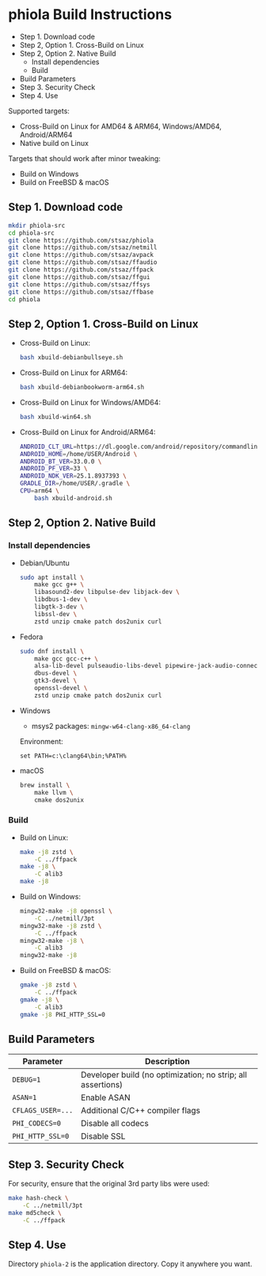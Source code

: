# phiola Build Instructions

* Step 1. Download code
* Step 2, Option 1. Cross-Build on Linux
* Step 2, Option 2. Native Build
	* Install dependencies
	* Build
* Build Parameters
* Step 3. Security Check
* Step 4. Use


Supported targets:

* Cross-Build on Linux for AMD64 & ARM64, Windows/AMD64, Android/ARM64
* Native build on Linux

Targets that should work after minor tweaking:

* Build on Windows
* Build on FreeBSD & macOS


## Step 1. Download code

```sh
mkdir phiola-src
cd phiola-src
git clone https://github.com/stsaz/phiola
git clone https://github.com/stsaz/netmill
git clone https://github.com/stsaz/avpack
git clone https://github.com/stsaz/ffaudio
git clone https://github.com/stsaz/ffpack
git clone https://github.com/stsaz/ffgui
git clone https://github.com/stsaz/ffsys
git clone https://github.com/stsaz/ffbase
cd phiola
```


## Step 2, Option 1. Cross-Build on Linux

* Cross-Build on Linux:

	```sh
	bash xbuild-debianbullseye.sh
	```

* Cross-Build on Linux for ARM64:

	```sh
	bash xbuild-debianbookworm-arm64.sh
	```

* Cross-Build on Linux for Windows/AMD64:

	```sh
	bash xbuild-win64.sh
	```

* Cross-Build on Linux for Android/ARM64:

	```sh
	ANDROID_CLT_URL=https://dl.google.com/android/repository/commandlinetools-linux-11076708_latest.zip \
	ANDROID_HOME=/home/USER/Android \
	ANDROID_BT_VER=33.0.0 \
	ANDROID_PF_VER=33 \
	ANDROID_NDK_VER=25.1.8937393 \
	GRADLE_DIR=/home/USER/.gradle \
	CPU=arm64 \
		bash xbuild-android.sh
	```


## Step 2, Option 2. Native Build

### Install dependencies

* Debian/Ubuntu

	```sh
	sudo apt install \
		make gcc g++ \
		libasound2-dev libpulse-dev libjack-dev \
		libdbus-1-dev \
		libgtk-3-dev \
		libssl-dev \
		zstd unzip cmake patch dos2unix curl
	```

* Fedora

	```sh
	sudo dnf install \
		make gcc gcc-c++ \
		alsa-lib-devel pulseaudio-libs-devel pipewire-jack-audio-connection-kit-devel \
		dbus-devel \
		gtk3-devel \
		openssl-devel \
		zstd unzip cmake patch dos2unix curl
	```

* Windows

	* msys2 packages: `mingw-w64-clang-x86_64-clang`

	Environment:

	```
	set PATH=c:\clang64\bin;%PATH%
	````

* macOS

	```sh
	brew install \
		make llvm \
		cmake dos2unix
	```

### Build

* Build on Linux:

	```sh
	make -j8 zstd \
		-C ../ffpack
	make -j8 \
		-C alib3
	make -j8
	```

* Build on Windows:

	```sh
	mingw32-make -j8 openssl \
		-C ../netmill/3pt
	mingw32-make -j8 zstd \
		-C ../ffpack
	mingw32-make -j8 \
		-C alib3
	mingw32-make -j8
	```

* Build on FreeBSD & macOS:

	```sh
	gmake -j8 zstd \
		-C ../ffpack
	gmake -j8 \
		-C alib3
	gmake -j8 PHI_HTTP_SSL=0
	```


## Build Parameters

| Parameter | Description |
| --- | --- |
| `DEBUG=1`         | Developer build (no optimization; no strip; all assertions) |
| `ASAN=1`          | Enable ASAN |
| `CFLAGS_USER=...` | Additional C/C++ compiler flags |
| `PHI_CODECS=0`    | Disable all codecs |
| `PHI_HTTP_SSL=0`  | Disable SSL |


## Step 3. Security Check

For security, ensure that the original 3rd party libs were used:

```sh
make hash-check \
	-C ../netmill/3pt
make md5check \
	-C ../ffpack
```


## Step 4. Use

Directory `phiola-2` is the application directory.  Copy it anywhere you want.

